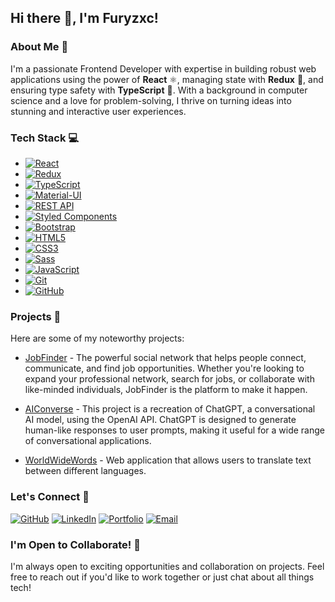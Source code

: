 ## Hi there 👋, I'm Furyzxc!

### About Me 🚀
I'm a passionate Frontend Developer with expertise in building robust web applications using the power of **React** ⚛️, managing state with **Redux** 🔄, and ensuring type safety with **TypeScript** 🧰. With a background in computer science and a love for problem-solving, I thrive on turning ideas into stunning and interactive user experiences.

### Tech Stack 💻
- [![React](https://img.shields.io/badge/-React-61DAFB?style=flat&logo=react&logoColor=white)](https://reactjs.org/)
- [![Redux](https://img.shields.io/badge/-Redux-764ABC?style=flat&logo=redux&logoColor=white)](https://redux.js.org/)
- [![TypeScript](https://img.shields.io/badge/-TypeScript-007ACC?style=flat&logo=typescript&logoColor=white)](https://www.typescriptlang.org/)
- [![Material-UI](https://img.shields.io/badge/-Material--UI-0081CB?style=flat&logo=material-ui&logoColor=white)](https://material-ui.com/)
- [![REST API](https://img.shields.io/badge/-REST%20API-336791?style=flat&logo=api&logoColor=white)](https://en.wikipedia.org/wiki/Representational_state_transfer)
- [![Styled Components](https://img.shields.io/badge/-Styled%20Components-DB7093?style=flat&logo=styled-components&logoColor=white)](https://styled-components.com/)
- [![Bootstrap](https://img.shields.io/badge/-Bootstrap-563D7C?style=flat&logo=bootstrap&logoColor=white)](https://getbootstrap.com/)
- [![HTML5](https://img.shields.io/badge/-HTML5-E34F26?style=flat&logo=html5&logoColor=white)](https://developer.mozilla.org/en-US/docs/Web/HTML)
- [![CSS3](https://img.shields.io/badge/-CSS3-1572B6?style=flat&logo=css3&logoColor=white)](https://developer.mozilla.org/en-US/docs/Web/CSS)
- [![Sass](https://img.shields.io/badge/-Sass-CC6699?style=flat&logo=sass&logoColor=white)](https://sass-lang.com/)
- [![JavaScript](https://img.shields.io/badge/-JavaScript-F7DF1E?style=flat&logo=javascript&logoColor=black)](https://developer.mozilla.org/en-US/docs/Web/JavaScript)
- [![Git](https://img.shields.io/badge/-Git-F05032?style=flat&logo=git&logoColor=white)](https://git-scm.com/)
- [![GitHub](https://img.shields.io/badge/-GitHub-181717?style=flat&logo=github&logoColor=white)](https://github.com/)

### Projects 🚀
Here are some of my noteworthy projects:
- [JobFinder](https://github.com/Furyzxc/JobFinder) - The powerful social network that helps people connect, communicate, and find job opportunities. Whether you're looking to expand your professional network, search for jobs, or collaborate with like-minded individuals, JobFinder is the platform to make it happen.

- [AIConverse](https://github.com/Furyzxc/AIConverse) - This project is a recreation of ChatGPT, a conversational AI model, using the OpenAI API. ChatGPT is designed to generate human-like responses to user prompts, making it useful for a wide range of conversational applications.

- [WorldWideWords](https://github.com/Furyzxc/WorldWideWords) - Web application that allows users to translate text between different languages. 


### Let's Connect 🤝
  
[![GitHub](https://img.shields.io/badge/-GitHub-181717?style=for-the-badge&logo=github&logoColor=white)](https://github.com/Furyzxc)
[![LinkedIn](https://img.shields.io/badge/-LinkedIn-0077B5?style=for-the-badge&logo=linkedin&logoColor=white)](https://www.linkedin.com/in/sergey-ananyev-267086195/)
[![Portfolio](https://img.shields.io/badge/-Portfolio-00A98F?style=for-the-badge&logoColor=white)](https://sergey-ananyev.netlify.app/)
[![Email](https://img.shields.io/badge/-Email-D14836?style=for-the-badge&logoColor=white)](mailto:sergejananev48@gmail.com)


### I'm Open to Collaborate! 🌟
I'm always open to exciting opportunities and collaboration on projects. Feel free to reach out if you'd like to work together or just chat about all things tech!
